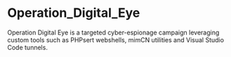 # Operation_Digital_Eye
Operation Digital Eye is a targeted cyber-espionage campaign leveraging custom tools such as PHPsert webshells, mimCN utilities and Visual Studio Code tunnels. 
